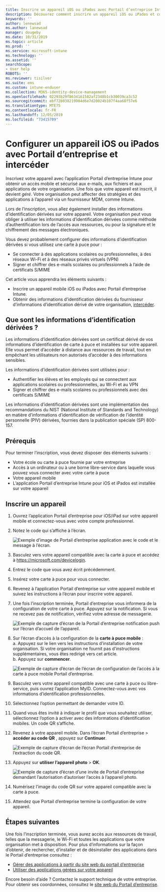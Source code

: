 ```yaml
---
title: Inscrire un appareil iOS ou iPados avec Portail d’entreprise Intune et intercéder
description: Découvrez comment inscrire un appareil iOS ou iPados et configurer l’authentification des informations d’identification dérivées avec intercéder.
keywords: ''
author: lenewsad
ms.author: lanewsad
manager: dougeby
ms.date: 10/31/2019
ms.topic: article
ms.prod: ''
ms.service: microsoft-intune
ms.technology: ''
ms.assetid: ''
searchScope:
- User help
ROBOTS: ''
ms.reviewer: tisilver
ms.suite: ems
ms.custom: intune-enduser
ms.collection: M365-identity-device-management
ms.openlocfilehash: 02293b29f8634161582af2348b1cb30039ca3c52
ms.sourcegitcommit: ebf72b038219904d6e7d20024b107f4aa68f57e6
ms.translationtype: MTE75
ms.contentlocale: fr-FR
ms.lasthandoff: 12/05/2019
ms.locfileid: "73415709"
---
```

# <a name="set-up-ios-or-ipados-device-with-company-portal-and-intercede"></a>Configurer un appareil iOS ou iPados avec Portail d’entreprise et intercéder

Inscrivez votre appareil avec l’application Portail d’entreprise Intune pour obtenir un accès mobile et sécurisé aux e-mails, aux fichiers et aux applications de votre organisation.  Une fois que votre appareil est inscrit, il devient *géré*. Votre organisation peut affecter des stratégies et des applications à l’appareil via un fournisseur MDM, comme Intune.  

Lors de l’inscription, vous allez également installer des informations d’identification dérivées sur votre appareil. Votre organisation peut vous obliger à utiliser les informations d’identification dérivées comme méthode d’authentification lors de l’accès aux ressources, ou pour la signature et le chiffrement des messages électroniques. 

Vous devez probablement configurer des informations d’identification dérivées si vous utilisez une carte à puce pour :

* Se connecter à des applications scolaires ou professionnelles, à des réseaux Wi-Fi et à des réseaux privés virtuels (VPN)
* Signer et chiffrer des e-mails scolaires ou professionnels à l’aide de certificats S/MIME  

Cet article vous apprendra les éléments suivants :  

* Inscrire un appareil mobile iOS ou iPados avec Portail d’entreprise Intune.  
* Obtenir des informations d’identification dérivées du fournisseur d’informations d’identification dérivé de votre organisation, [intercéder](https://www.intercede.com/).   


## <a name="what-are-derived-credentials"></a>Que sont les informations d’identification dérivées ?  
Les informations d’identification dérivées sont un certificat dérivé de vos informations d’identification de carte à puce et installées sur votre appareil. Elle vous permet d’accéder à distance aux ressources de travail, tout en empêchant les utilisateurs non autorisés d’accéder à des informations sensibles.  

Les informations d’identification dérivées sont utilisées pour : 
* Authentifier les élèves et les employés qui se connectent aux applications scolaires ou professionnelles, au Wi-Fi et au VPN
* Signer et chiffrer des e-mails scolaires ou professionnels avec des certificats S/MIME  

Les informations d’identification dérivées sont une implémentation des recommandations du NIST (National Institute of Standards and Technology) en matière d’informations d’identification de vérification de l’identité personnelle (PIV) dérivées, fournies dans la publication spéciale (SP) 800-157.  

## <a name="prerequisites"></a>Prérequis

 Pour terminer l’inscription, vous devez disposer des éléments suivants :

* Votre école ou carte à puce fournie par votre entreprise
* Accès à un ordinateur ou à une borne libre-service dans laquelle vous pouvez vous connecter avec votre carte à puce
* Votre appareil mobile
* L’application Portail d’entreprise Intune pour iOS et iPados est installée sur votre appareil


## <a name="enroll-device"></a>Inscrire un appareil  
1. Ouvrez l’application Portail d’entreprise pour iOS/iPad sur votre appareil mobile et connectez-vous avec votre compte professionnel.  
2. Notez le code qui s’affiche à l’écran.  

    ![Exemple d’image de Portail d’entreprise application avec le code et le message à l’écran.](./media/copy-code-intercede.png)  
1. Basculez vers votre appareil compatible avec la carte à puce et accédez à https://microsoft.com/devicelogin. 

1. Entrez le code que vous avez écrit précédemment.
 
2. Insérez votre carte à puce pour vous connecter.   

3. Revenez à l’application Portail d’entreprise sur votre appareil mobile et suivez les instructions à l’écran pour inscrire votre appareil.  
4. Une fois l’inscription terminée, Portail d’entreprise vous informera de la configuration de votre carte à puce. Appuyez sur la notification. Si vous ne recevez pas de notification, vérifiez votre adresse de messagerie.   

    ![Exemple de capture d’écran de la Portail d’entreprise notification push sur l’écran d’accueil de l’appareil.](./media/action-required-in-app-intercede.png)  

5. Sur l’écran d’accès à la configuration de la **carte à puce mobile** :  
    a. Appuyez sur le lien vers les instructions d’installation de votre organisation. Si votre organisation ne fournit pas d’instructions supplémentaires, vous êtes redirigé vers cet article.  
    b. Appuyez sur **commencer**.  

    ![Exemple de capture d’écran de l’écran de configuration de l’accès à la carte à puce mobile Portail d’entreprise.](./media/smart-card-info-intercede.png)  

6. Basculez vers votre appareil compatible avec une carte à puce ou libre-service, puis ouvrez l’application MyID. Connectez-vous avec vos informations d’identification professionnelles.  
7. Sélectionnez l’option permettant de demander votre ID. 
8. Quand vous êtes invité à indiquer le profil que vous souhaitez utiliser, sélectionnez l’option à activer avec des informations d’identification mobiles. Un code QR s’affiche.  
9. Revenez à votre appareil mobile. Dans l’écran Portail d’entreprise > **accéder au code QR** , appuyez sur **Continuer**.  

    ![Exemple de capture d’écran de l’écran Portail d’entreprise de l’extraction du code QR.](./media/get-qr-code-intercede.png) 
 
10. Appuyez sur **utiliser l’appareil photo** > **OK**.  

    ![Exemple de capture d’écran d’une invite de Portail d’entreprise demandant l’autorisation d’autoriser l’accès à l’appareil photo.](./media/allow-cp-camera-access-intercede.png)  

11. Numérisez l’image du code QR sur votre appareil compatible avec la carte à puce. 
12. Attendez que Portail d’entreprise termine la configuration de votre appareil.  

## <a name="next-steps"></a>Étapes suivantes  
Une fois l’inscription terminée, vous aurez accès aux ressources de travail, telles que la messagerie, le Wi-Fi et toutes les applications que votre organisation met à disposition. Pour plus d’informations sur la façon d’obtenir, de rechercher, d’installer et de désinstaller des applications dans le Portail d’entreprise consultez :

* [Gérer des applications à partir du site web du portail d’entreprise](manage-apps-cpweb.md)  
* [Utiliser des applications gérées sur votre appareil](use-managed-apps-on-your-device-ios.md)  

Encore besoin d’aide ? Contactez le support technique de votre entreprise. Pour obtenir ses coordonnées, consultez le [site web du Portail d’entreprise](https://go.microsoft.com/fwlink/?linkid=2010980).
